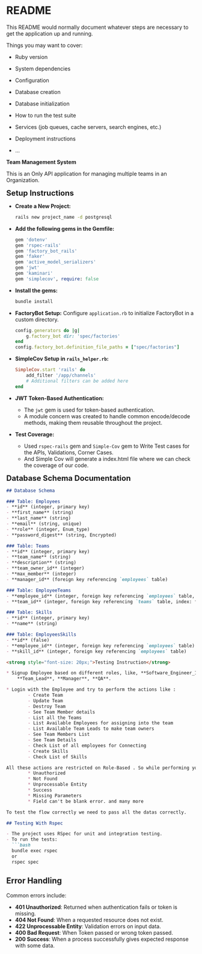# README

This README would normally document whatever steps are necessary to get the
application up and running.

Things you may want to cover:

* Ruby version

* System dependencies

* Configuration

* Database creation

* Database initialization

* How to run the test suite

* Services (job queues, cache servers, search engines, etc.)

* Deployment instructions

* ...

<strong>Team Management System</strong>

This is an Only API application for managing multiple teams in an Organization.

<strong style="font-size: 20px;">Setup Instructions</strong>

* **Create a New Project:** 
    ```bash
    rails new project_name -d postgresql
    ```

* **Add the following gems in the Gemfile:**
    ```ruby
    gem 'dotenv'
    gem 'rspec-rails'
    gem 'factory_bot_rails'
    gem 'faker'
    gem 'active_model_serializers'
    gem 'jwt'
    gem 'kaminari'
    gem 'simplecov', require: false
    ```

* **Install the gems:**
    ```bash
    bundle install
    ```

* **FactoryBot Setup:** 
    Configure `application.rb` to initialize FactoryBot in a custom directory.
    ```ruby
    config.generators do |g|
        g.factory_bot dir: 'spec/factories'
    end
    config.factory_bot.definition_file_paths = ["spec/factories"]
    ```

* **SimpleCov Setup in `rails_helper.rb`:**
    ```ruby
    SimpleCov.start 'rails' do
        add_filter '/app/channels'
        # Additional filters can be added here
    end
    ```

* **JWT Token-Based Authentication:**
    - The `jwt` gem is used for token-based authentication.
    - A module concern was created to handle common encode/decode methods, making them reusable throughout the project.

* **Test Coverage:**
    - Used `rspec-rails` gem and `Simple-Cov` gem to Write Test cases for the APIs, Validations, Corner Cases.
    - And Simple Cov will generate a index.html file where we can check the coverage of our code.

<strong style="font-size: 20px;">Database Schema Documentation</strong>

```markdown
## Database Schema

### Table: Employees
- **id** (integer, primary key)
- **first_name** (string)
- **last_name** (string)
- **email** (string, unique)
- **role** (integer, Enum_type)
- **password_digest** (string, Encrypted)

### Table: Teams
- **id** (integer, primary key)
- **team_name** (string)
- **description** (string)
- **team_owner_id** (integer)
- **max_member** (integer)
- **manager_id** (foreign key referencing `employees` table)

### Table: EmployeeTeams
- **employee_id** (integer, foreign key referencing `employees` table, index: for querying employees quickly.)
- **team_id** (integer, foreign key referencing `teams` table, index: for quering employee teams)

### Table: Skills
- **id** (integer, primary key)
- **name** (string)

### Table: EmployeesSkills
- **id** (false)
- **employee_id** (integer, foreign key referencing `employees` table)
- **skill_id** (integer, foreign key referencing `employees` table)

<strong style="font-size: 20px;">Testing Instruction</strong>

* Signup Employee based on different roles, like, **Software_Engineer_1**, **Software_Engineer_2**,
    **Team_Lead**, **Manager**, **QA**.

* Login with the Employee and try to perform the actions like : 
        - Create Team
        - Update Team
        - Destroy Team
        - See Team Member details
        - List all the Teams
        - List Available Employees for assigning into the team
        - List Available Team Leads to make team owners
        - See Team Members List
        - See Team Details
        - Check List of all employees for Connecting
        - Create Skills
        - Check List of Skills

All these actions are restricted on Role-Based . So while performing you might face some errors like -
        * Unauthorized
        * Not Found
        * Unprocessable Entity
        * Success
        * Missing Parameters
        * Field can't be blank error. and many more

To test the flow correctly we need to pass all the datas correctly.

## Testing With Rspec

- The project uses RSpec for unit and integration testing.
- To run the tests:
  ```bash
  bundle exec rspec 
  or
  rspec spec
  ```

  ## Error Handling

Common errors include:
- **401 Unauthorized**: Returned when authentication fails or token is missing.
- **404 Not Found**: When a requested resource does not exist.
- **422 Unprocessable Entity**: Validation errors on input data.
- **400 Bad Request**: When Token passed or wrong token passed.
- **200 Success**: When a process successfully gives expected response with some data.